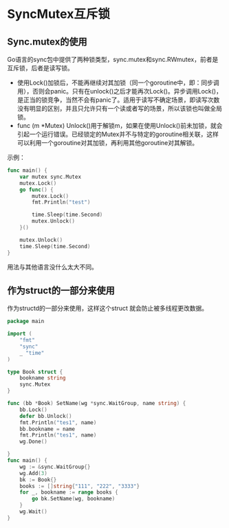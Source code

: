 # SyncMutex互斥锁


<!--more-->

## Sync.mutex的使用

Go语言的sync包中提供了两种锁类型，sync.mutex和sync.RWmutex，前者是互斥锁，后者是读写锁。

- 使用Lock()加锁后，不能再继续对其加锁（同一个goroutine中，即：同步调用），否则会panic。只有在unlock()之后才能再次Lock()。异步调用Lock()，是正当的锁竞争，当然不会有panic了。适用于读写不确定场景，即读写次数没有明显的区别，并且只允许只有一个读或者写的场景，所以该锁也叫做全局锁。
- func (m *Mutex) Unlock()用于解锁m，如果在使用Unlock()前未加锁，就会引起一个运行错误。已经锁定的Mutex并不与特定的goroutine相关联，这样可以利用一个goroutine对其加锁，再利用其他goroutine对其解锁。

示例：

```go
func main() {
	var mutex sync.Mutex
	mutex.Lock()
	go func() {
		mutex.Lock()
		fmt.Println("test")

		time.Sleep(time.Second)
		mutex.Unlock()
	}()

	mutex.Unlock()
	time.Sleep(time.Second)
}

```

用法与其他语言没什么太大不同。

## 作为struct的一部分来使用

作为structd的一部分来使用，这样这个struct 就会防止被多线程更改数据。

```go
package main

import (
	"fmt"
	"sync"
	_ "time"
)

type Book struct {
	bookname string
	sync.Mutex
}

func (bb *Book) SetName(wg *sync.WaitGroup, name string) {
	bb.Lock()
	defer bb.Unlock()
	fmt.Println("tes1", name)
	bb.bookname = name
	fmt.Println("tes1", name)
	wg.Done()

}
func main() {
	wg := &sync.WaitGroup{}
	wg.Add(3)
	bk := Book{}
	books := []string{"111", "222", "3333"}
	for _, bookname := range books {
		go bk.SetName(wg, bookname)
	}
	wg.Wait()
}
```

